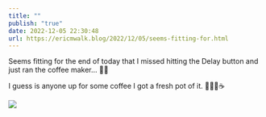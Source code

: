 ```yaml
---
title: ""
publish: "true"
date: 2022-12-05 22:30:48
url: https://ericmwalk.blog/2022/12/05/seems-fitting-for.html
---
```

Seems fitting for the end of today that I missed hitting the Delay button and just ran the coffee maker… 🤦‍♂️

I guess is anyone up for some coffee I got a fresh pot of it. 🤷🏻‍♂️☕️


![](https://ericmwalk.blog/uploads/2022/09a6dc69d7.jpg)